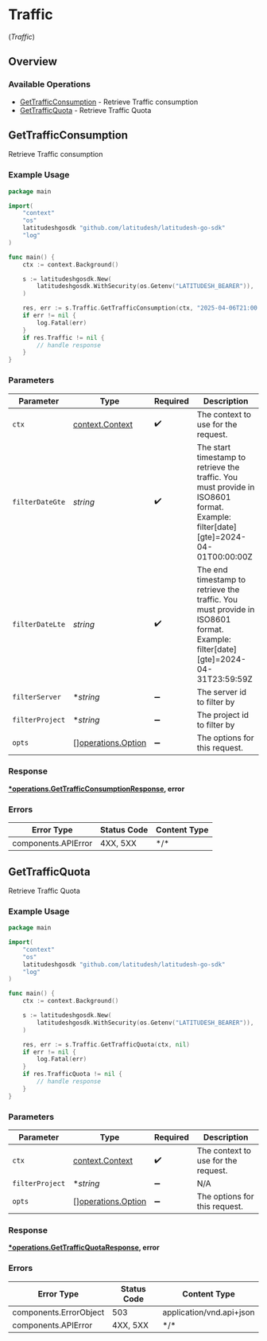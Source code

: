 # Traffic
(*Traffic*)

## Overview

### Available Operations

* [GetTrafficConsumption](#gettrafficconsumption) - Retrieve Traffic consumption
* [GetTrafficQuota](#gettrafficquota) - Retrieve Traffic Quota

## GetTrafficConsumption

Retrieve Traffic consumption

### Example Usage

```go
package main

import(
	"context"
	"os"
	latitudeshgosdk "github.com/latitudesh/latitudesh-go-sdk"
	"log"
)

func main() {
    ctx := context.Background()

    s := latitudeshgosdk.New(
        latitudeshgosdk.WithSecurity(os.Getenv("LATITUDESH_BEARER")),
    )

    res, err := s.Traffic.GetTrafficConsumption(ctx, "2025-04-06T21:00:00Z", "2025-05-06T21:00:00Z", latitudeshgosdk.String("sv_mw49QDB5qagKb"), latitudeshgosdk.String("proj_AW6Q2D9lqKLpr"))
    if err != nil {
        log.Fatal(err)
    }
    if res.Traffic != nil {
        // handle response
    }
}
```

### Parameters

| Parameter                                                                                                                        | Type                                                                                                                             | Required                                                                                                                         | Description                                                                                                                      |
| -------------------------------------------------------------------------------------------------------------------------------- | -------------------------------------------------------------------------------------------------------------------------------- | -------------------------------------------------------------------------------------------------------------------------------- | -------------------------------------------------------------------------------------------------------------------------------- |
| `ctx`                                                                                                                            | [context.Context](https://pkg.go.dev/context#Context)                                                                            | :heavy_check_mark:                                                                                                               | The context to use for the request.                                                                                              |
| `filterDateGte`                                                                                                                  | *string*                                                                                                                         | :heavy_check_mark:                                                                                                               | The start timestamp to retrieve the traffic. You must provide in ISO8601 format. Example: filter[date][gte]=2024-04-01T00:00:00Z |
| `filterDateLte`                                                                                                                  | *string*                                                                                                                         | :heavy_check_mark:                                                                                                               | The end timestamp to retrieve the traffic. You must provide in ISO8601 format. Example: filter[date][gte]=2024-04-31T23:59:59Z   |
| `filterServer`                                                                                                                   | **string*                                                                                                                        | :heavy_minus_sign:                                                                                                               | The server id to filter by                                                                                                       |
| `filterProject`                                                                                                                  | **string*                                                                                                                        | :heavy_minus_sign:                                                                                                               | The project id to filter by                                                                                                      |
| `opts`                                                                                                                           | [][operations.Option](../../models/operations/option.md)                                                                         | :heavy_minus_sign:                                                                                                               | The options for this request.                                                                                                    |

### Response

**[*operations.GetTrafficConsumptionResponse](../../models/operations/gettrafficconsumptionresponse.md), error**

### Errors

| Error Type          | Status Code         | Content Type        |
| ------------------- | ------------------- | ------------------- |
| components.APIError | 4XX, 5XX            | \*/\*               |

## GetTrafficQuota

Retrieve Traffic Quota

### Example Usage

```go
package main

import(
	"context"
	"os"
	latitudeshgosdk "github.com/latitudesh/latitudesh-go-sdk"
	"log"
)

func main() {
    ctx := context.Background()

    s := latitudeshgosdk.New(
        latitudeshgosdk.WithSecurity(os.Getenv("LATITUDESH_BEARER")),
    )

    res, err := s.Traffic.GetTrafficQuota(ctx, nil)
    if err != nil {
        log.Fatal(err)
    }
    if res.TrafficQuota != nil {
        // handle response
    }
}
```

### Parameters

| Parameter                                                | Type                                                     | Required                                                 | Description                                              |
| -------------------------------------------------------- | -------------------------------------------------------- | -------------------------------------------------------- | -------------------------------------------------------- |
| `ctx`                                                    | [context.Context](https://pkg.go.dev/context#Context)    | :heavy_check_mark:                                       | The context to use for the request.                      |
| `filterProject`                                          | **string*                                                | :heavy_minus_sign:                                       | N/A                                                      |
| `opts`                                                   | [][operations.Option](../../models/operations/option.md) | :heavy_minus_sign:                                       | The options for this request.                            |

### Response

**[*operations.GetTrafficQuotaResponse](../../models/operations/gettrafficquotaresponse.md), error**

### Errors

| Error Type               | Status Code              | Content Type             |
| ------------------------ | ------------------------ | ------------------------ |
| components.ErrorObject   | 503                      | application/vnd.api+json |
| components.APIError      | 4XX, 5XX                 | \*/\*                    |